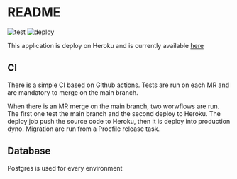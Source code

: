 # README

![test](https://github.com/cegerard/resept/actions/workflows/tests.yml/badge.svg)
![deploy](https://github.com/cegerard/resept/actions/workflows/deploy.yml/badge.svg)


This application is deploy on Heroku and is currently available [here](https://resept.herokuapp.com/)

## CI

There is a simple CI based on Github actions. Tests are run on each MR and are mandatory to merge on the main branch.

When there is an MR merge on the main branch, two worwflows are run. The first one test the main branch and the second deploy to Heroku.
The deploy job push the source code to Heroku, then it is deploy into production dyno. Migration are run from a Procfile release task. 

## Database

Postgres is used for every environment

